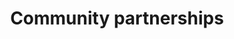 ---
title: Community partnerships
longTitle: 'Community partnerships'
tags:
- gccommon
narrowerTerm:
- "[[Partnerships]]"
relatedTerm:
- "[[Community relations Community development Communit]]"
---